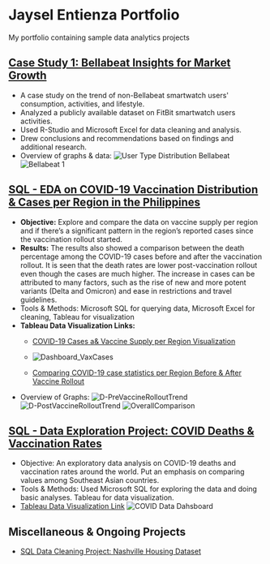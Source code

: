 # Jaysel Entienza Portfolio
 My portfolio containing sample data analytics projects

## [Case Study 1: Bellabeat Insights for Market Growth](https://github.com/jayentienza/Jay_Entienza_Portfolio/tree/main/Bellabeat%20Case%20Study%20Folder)
* A case study on the trend of non-Bellabeat smartwatch users' consumption, activities, and lifestyle. 
* Analyzed a publicly available dataset on FitBit smartwatch users activities.
* Used R-Studio and Microsoft Excel for data cleaning and analysis. 
* Drew conclusions and recommendations based on findings and additional research.
* Overview of graphs & data: 
   ![User Type Distribution Bellabeat](https://user-images.githubusercontent.com/90535854/152200629-bbdd8147-cd97-46d6-b1ad-5172f59a44b6.png)
   ![Bellabeat 1](https://user-images.githubusercontent.com/90535854/152200742-5fc0c9d2-a120-4d59-9a5b-b77e7b4842f3.png)


## [SQL - EDA on COVID-19 Vaccination Distribution & Cases per Region in the Philippines](https://github.com/jayentienza/Jay_Entienza_Portfolio/blob/main/SQLEDA-PH-REGVAX/PH_REG_COVID_VAXCASE.sql)
* **Objective:** Explore and compare the data on vaccine supply per region and if there’s a significant pattern in the region’s reported cases since the vaccination rollout started.  
* **Results:** The results also showed a comparison between the death percentage among the COVID-19 cases before and after the vaccination rollout. It is seen that the death rates are lower post-vaccination rollout even though the cases are much higher. The increase in cases can be attributed to many factors, such as the rise of  new and more potent variants (Delta and Omicron) and ease in restrictions and travel guidelines. 
* Tools & Methods: Microsoft SQL for querying data, Microsoft Excel for cleaning, Tableau for visualization
* **Tableau Data Visualization Links:** 
     * [COVID-19 Cases a& Vaccine Supply per Region Visualization](https://public.tableau.com/app/profile/jaysel.entienza/viz/FILE1_POSTVAX/Dashboard_VaxCases)
     * ![Dashboard_VaxCases](https://user-images.githubusercontent.com/90535854/152199504-07728a16-7dd4-4d7e-89af-75f653f5d8ab.png)

     * [Comparing COVID-19 case statistics per Region Before & After Vaccine Rollout](https://public.tableau.com/views/COVIDPrePostVaccineData/OverallComparison?:language=en-US&:display_count=n&:origin=viz_share_link)
 * Overview of Graphs: 
 ![D-PreVaccineRolloutTrend](https://user-images.githubusercontent.com/90535854/152199068-c780e252-34b6-4c9b-84d0-26fdf7cb589e.png)
 ![D-PostVaccineRolloutTrend](https://user-images.githubusercontent.com/90535854/152199057-bd543646-afe5-4439-a714-8f940136c33f.png)
 ![OverallComparison](https://user-images.githubusercontent.com/90535854/152199022-53f4ce6c-6055-4360-a3b7-a806831014e1.png)

## [SQL - Data Exploration Project: COVID Deaths & Vaccination Rates](https://github.com/jayentienza/Jay_Entienza_Portfolio/blob/main/SQL%20Data%20Exploration%20-%20COVID/COVID_Death_Vaccination.sql)
* Objective: An exploratory data analysis on COVID-19 deaths and vaccination rates around the world. Put an emphasis on comparing values among Southeast Asian countries.
* Tools & Methods: Used Microsoft SQL for exploring the data and doing basic analyses. Tableau for data visualization. 
* [Tableau Data Visualization Link](https://public.tableau.com/views/COVIDDataVisualization_16369081208190/Country_COVID_Deaths?:language=en-US&:display_count=n&:origin=viz_share_link)
![COVID Data Dahsboard](https://user-images.githubusercontent.com/90535854/152200854-40c52d76-c2ca-4058-81f2-81f9d496dec4.png)


## Miscellaneous & Ongoing Projects
* [SQL Data Cleaning Project: Nashville Housing Dataset](https://github.com/jayentienza/Jay_Entienza_Portfolio/blob/main/SQL%20Cleaning%20Projects/Nashville.sql)
